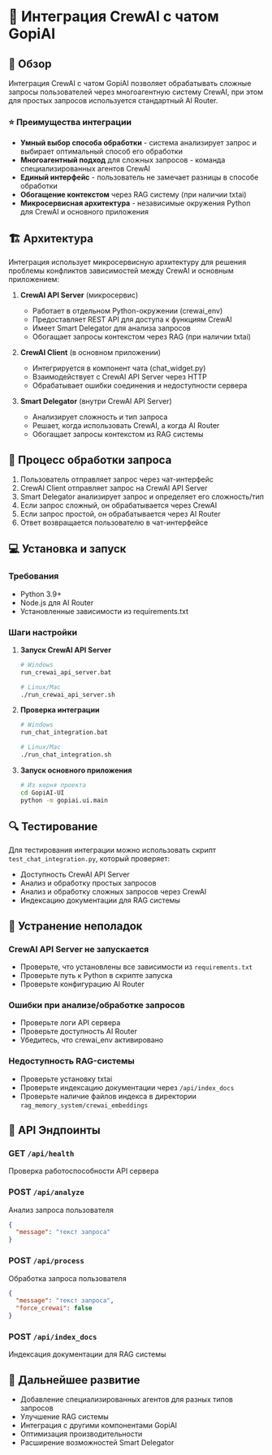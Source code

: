 # 🤝 Интеграция CrewAI с чатом GopiAI

## 📑 Обзор

Интеграция CrewAI с чатом GopiAI позволяет обрабатывать сложные запросы пользователей через многоагентную систему CrewAI, при этом для простых запросов используется стандартный AI Router.

### ⭐ Преимущества интеграции

- **Умный выбор способа обработки** - система анализирует запрос и выбирает оптимальный способ его обработки
- **Многоагентный подход** для сложных запросов - команда специализированных агентов CrewAI
- **Единый интерфейс** - пользователь не замечает разницы в способе обработки
- **Обогащение контекстом** через RAG систему (при наличии txtai)
- **Микросервисная архитектура** - независимые окружения Python для CrewAI и основного приложения

## 🏗️ Архитектура

Интеграция использует микросервисную архитектуру для решения проблемы конфликтов зависимостей между CrewAI и основным приложением:

1. **CrewAI API Server** (микросервис)
   - Работает в отдельном Python-окружении (crewai_env)
   - Предоставляет REST API для доступа к функциям CrewAI
   - Имеет Smart Delegator для анализа запросов
   - Обогащает запросы контекстом через RAG (при наличии txtai)

2. **CrewAI Client** (в основном приложении)
   - Интегрируется в компонент чата (chat_widget.py)
   - Взаимодействует с CrewAI API Server через HTTP
   - Обрабатывает ошибки соединения и недоступности сервера

3. **Smart Delegator** (внутри CrewAI API Server)
   - Анализирует сложность и тип запроса
   - Решает, когда использовать CrewAI, а когда AI Router
   - Обогащает запросы контекстом из RAG системы

## 🔄 Процесс обработки запроса

1. Пользователь отправляет запрос через чат-интерфейс
2. CrewAI Client отправляет запрос на CrewAI API Server
3. Smart Delegator анализирует запрос и определяет его сложность/тип
4. Если запрос сложный, он обрабатывается через CrewAI
5. Если запрос простой, он обрабатывается через AI Router
6. Ответ возвращается пользователю в чат-интерфейсе

## 💻 Установка и запуск

### Требования

- Python 3.9+
- Node.js для AI Router
- Установленные зависимости из requirements.txt

### Шаги настройки

1. **Запуск CrewAI API Server**
   ```bash
   # Windows
   run_crewai_api_server.bat
   
   # Linux/Mac
   ./run_crewai_api_server.sh
   ```

2. **Проверка интеграции**
   ```bash
   # Windows
   run_chat_integration.bat
   
   # Linux/Mac
   ./run_chat_integration.sh
   ```

3. **Запуск основного приложения**
   ```bash
   # Из корня проекта
   cd GopiAI-UI
   python -m gopiai.ui.main
   ```

## 🔍 Тестирование

Для тестирования интеграции можно использовать скрипт `test_chat_integration.py`, который проверяет:

- Доступность CrewAI API Server
- Анализ и обработку простых запросов
- Анализ и обработку сложных запросов через CrewAI
- Индексацию документации для RAG системы

## 🔧 Устранение неполадок

### CrewAI API Server не запускается

- Проверьте, что установлены все зависимости из `requirements.txt`
- Проверьте путь к Python в скрипте запуска
- Проверьте конфигурацию AI Router

### Ошибки при анализе/обработке запросов

- Проверьте логи API сервера
- Проверьте доступность AI Router
- Убедитесь, что crewai_env активировано

### Недоступность RAG-системы

- Проверьте установку txtai
- Проверьте индексацию документации через `/api/index_docs`
- Проверьте наличие файлов индекса в директории `rag_memory_system/crewai_embeddings`

## 📝 API Эндпоинты

### GET `/api/health`
Проверка работоспособности API сервера

### POST `/api/analyze`
Анализ запроса пользователя
```json
{
  "message": "текст запроса"
}
```

### POST `/api/process`
Обработка запроса пользователя
```json
{
  "message": "текст запроса",
  "force_crewai": false
}
```

### POST `/api/index_docs`
Индексация документации для RAG системы

## 🚧 Дальнейшее развитие

- Добавление специализированных агентов для разных типов запросов
- Улучшение RAG системы
- Интеграция с другими компонентами GopiAI
- Оптимизация производительности
- Расширение возможностей Smart Delegator
